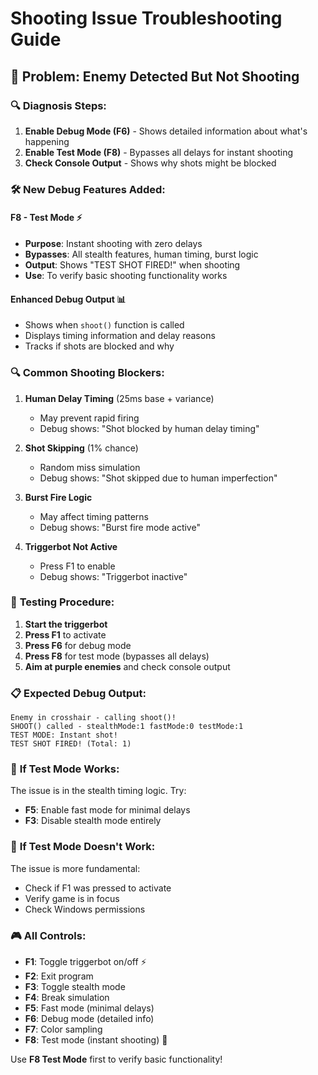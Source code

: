 # Shooting Issue Troubleshooting Guide

## 🔫 Problem: Enemy Detected But Not Shooting

### 🔍 **Diagnosis Steps:**

1. **Enable Debug Mode (F6)** - Shows detailed information about what's happening
2. **Enable Test Mode (F8)** - Bypasses all delays for instant shooting
3. **Check Console Output** - Shows why shots might be blocked

### 🛠️ **New Debug Features Added:**

#### **F8 - Test Mode** ⚡
- **Purpose**: Instant shooting with zero delays
- **Bypasses**: All stealth features, human timing, burst logic
- **Output**: Shows "TEST SHOT FIRED!" when shooting
- **Use**: To verify basic shooting functionality works

#### **Enhanced Debug Output** 📊
- Shows when `shoot()` function is called
- Displays timing information and delay reasons
- Tracks if shots are blocked and why

### 🔍 **Common Shooting Blockers:**

1. **Human Delay Timing** (25ms base + variance)
   - May prevent rapid firing
   - Debug shows: "Shot blocked by human delay timing"

2. **Shot Skipping** (1% chance)
   - Random miss simulation
   - Debug shows: "Shot skipped due to human imperfection"

3. **Burst Fire Logic** 
   - May affect timing patterns
   - Debug shows: "Burst fire mode active"

4. **Triggerbot Not Active**
   - Press F1 to enable
   - Debug shows: "Triggerbot inactive"

### 🧪 **Testing Procedure:**

1. **Start the triggerbot**
2. **Press F1** to activate
3. **Press F6** for debug mode
4. **Press F8** for test mode (bypasses all delays)
5. **Aim at purple enemies** and check console output

### 📋 **Expected Debug Output:**

```
Enemy in crosshair - calling shoot()!
SHOOT() called - stealthMode:1 fastMode:0 testMode:1
TEST MODE: Instant shot!
TEST SHOT FIRED! (Total: 1)
```

### 🔧 **If Test Mode Works:**

The issue is in the stealth timing logic. Try:
- **F5**: Enable fast mode for minimal delays
- **F3**: Disable stealth mode entirely

### 🔧 **If Test Mode Doesn't Work:**

The issue is more fundamental:
- Check if F1 was pressed to activate
- Verify game is in focus
- Check Windows permissions

### 🎮 **All Controls:**

- **F1**: Toggle triggerbot on/off ⚡
- **F2**: Exit program
- **F3**: Toggle stealth mode
- **F4**: Break simulation
- **F5**: Fast mode (minimal delays)
- **F6**: Debug mode (detailed info)
- **F7**: Color sampling
- **F8**: Test mode (instant shooting) 🎯

Use **F8 Test Mode** first to verify basic functionality!
